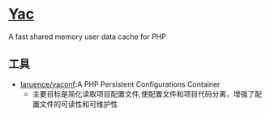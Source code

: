 # [Yac](https://github.com/laruence/yac)

A fast shared memory user data cache for PHP

## 工具

* [laruence/yaconf](https://github.com/laruence/yaconf):A PHP Persistent Configurations Container
  - 主要目标是简化读取项目配置文件,使配置文件和项目代码分离，增强了配置文件的可读性和可维护性
